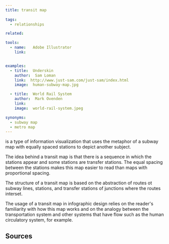 ```yaml
---
title: transit map
  
tags:
  - relationships

related:

tools:
  - name:   Adobe Illustrator
    link:   


examples:
  - title:  Underskin
    author:  Sam Loman
    link:  http://www.just-sam.com/just-sam/index.html
    image:  human-subway-map.jpg

  - title:  World Rail System
    author:  Mark Ovenden
    link:  
    image:  world-rail-system.jpeg

synonyms: 
  - subway map
  - metro map
---
```

is a type of information visualization that uses the metaphor of a subway map with equally spaced stations to depict another subject.

<!--more-->
The idea behind a transit map is that there is a sequence in which the stations appear and some stations are transfer stations. The equal spacing between the stations makes this map easier to read than maps with proportional spacing.

The structure of a transit map is based on the abstraction of routes ot subway lines, stations, and transfer stations of junctions where the routes interset.

The usage of a transit map in infographic design relies on the reader's familiarity with how this map works and on the analogy between the transportation system and other systems that have flow such as the human circulatory system, for example.

## Sources

